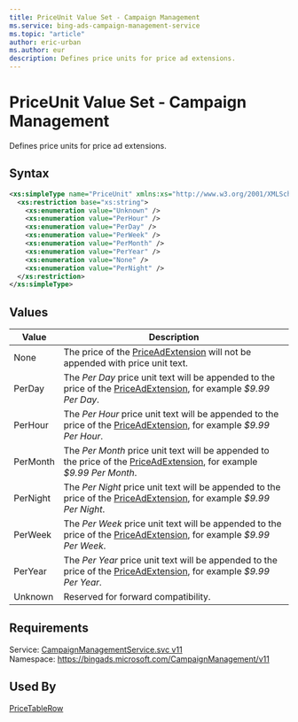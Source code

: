 ```yaml
---
title: PriceUnit Value Set - Campaign Management
ms.service: bing-ads-campaign-management-service
ms.topic: "article"
author: eric-urban
ms.author: eur
description: Defines price units for price ad extensions.
---
```

# PriceUnit Value Set - Campaign Management
Defines price units for price ad extensions.

## Syntax
```xml
<xs:simpleType name="PriceUnit" xmlns:xs="http://www.w3.org/2001/XMLSchema">
  <xs:restriction base="xs:string">
    <xs:enumeration value="Unknown" />
    <xs:enumeration value="PerHour" />
    <xs:enumeration value="PerDay" />
    <xs:enumeration value="PerWeek" />
    <xs:enumeration value="PerMonth" />
    <xs:enumeration value="PerYear" />
    <xs:enumeration value="None" />
    <xs:enumeration value="PerNight" />
  </xs:restriction>
</xs:simpleType>
```

## <a name="values"></a>Values

|Value|Description|
|-----------|---------------|
|<a name="none"></a>None|The price of the [PriceAdExtension](../campaign-management-service/priceadextension.md) will not be appended with price unit text.|
|<a name="perday"></a>PerDay|The *Per Day* price unit text will be appended to the price of the [PriceAdExtension](../campaign-management-service/priceadextension.md), for example *$9.99 Per Day*.|
|<a name="perhour"></a>PerHour|The *Per Hour* price unit text will be appended to the price of the [PriceAdExtension](../campaign-management-service/priceadextension.md), for example *$9.99 Per Hour*.|
|<a name="permonth"></a>PerMonth|The *Per Month* price unit text will be appended to the price of the [PriceAdExtension](../campaign-management-service/priceadextension.md), for example *$9.99 Per Month*.|
|<a name="pernight"></a>PerNight|The *Per Night* price unit text will be appended to the price of the [PriceAdExtension](../campaign-management-service/priceadextension.md), for example *$9.99 Per Night*.|
|<a name="perweek"></a>PerWeek|The *Per Week* price unit text will be appended to the price of the [PriceAdExtension](../campaign-management-service/priceadextension.md), for example *$9.99 Per Week*.|
|<a name="peryear"></a>PerYear|The *Per Year* price unit text will be appended to the price of the [PriceAdExtension](../campaign-management-service/priceadextension.md), for example *$9.99 Per Year*.|
|<a name="unknown"></a>Unknown|Reserved for forward compatibility.|

## Requirements
Service: [CampaignManagementService.svc v11](https://campaign.api.bingads.microsoft.com/Api/Advertiser/CampaignManagement/v11/CampaignManagementService.svc)  
Namespace: https://bingads.microsoft.com/CampaignManagement/v11  

## Used By
[PriceTableRow](pricetablerow.md)  
